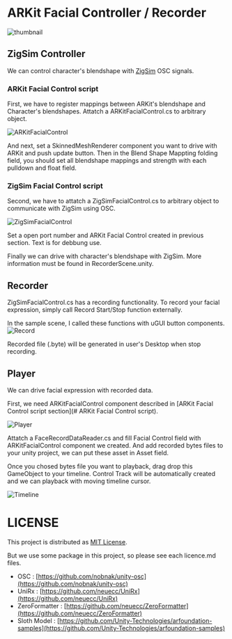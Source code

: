# ARKit Facial Controller / Recorder

![thumbnail](https://github.com/ProjectBLUE-000/Unity_ARKitFacialCapture/blob/master/Thumbnails/thumbnail.gif)

## ZigSim Controller
We can control character's blendshape with [ZigSim](https://zig-project.com/) OSC signals.

### ARKit Facial Control script
First, we have to register mappings between ARKit's blendshape and Character's blendshapes.
Attatch a ARKitFacialControl.cs to arbitrary object.

![ARKitFacialControl](https://github.com/ProjectBLUE-000/Unity_ARKitFacialCapture/blob/master/Thumbnails/ARKitFacialControl.png)

And next, set a SkinnedMeshRenderer component you want to drive with ARKit and push update button.
Then in the Blend Shape Mappting folding field, you should set all blendshape mappings and strength with each pulldown and float field.

### ZigSim Facial Control script
Second, we have to attatch a ZigSimFacialControl.cs to arbitrary object to communicate with ZigSim using OSC.

![ZigSimFacialControl](https://github.com/ProjectBLUE-000/Unity_ARKitFacialCapture/blob/master/Thumbnails/ZigSimFacialControl.png)

Set a open port number and ARKit Facial Control created in previous section.
Text is for debbung use.

Finally we can drive with character's blendshape with ZigSim.
More information must be found in RecorderScene.unity.

## Recorder
ZigSimFacialControl.cs has a recording functionality.
To record your facial expression, simply call Record Start/Stop function externally.

In the sample scene, I called these functions with uGUI button components.
![Record](https://github.com/ProjectBLUE-000/Unity_ARKitFacialCapture/blob/master/Thumbnails/Record.png)

Recorded file (.byte) will be generated in user's Desktop when stop recording.

## Player
We can drive facial expression with recorded data.

First, we need ARKitFacialControl component described in [ARKit Facial Control script section](# ARKit Facial Control script).

![Player](https://github.com/ProjectBLUE-000/Unity_ARKitFacialCapture/blob/master/Thumbnails/Player.png)

Attatch a FaceRecordDataReader.cs and fill Facial Control field with ARKitFacialControl component we created.
And add recorded bytes files to your unity project, we can put these asset in Asset field.

Once you chosed bytes file you want to playback, drag drop this GameObject to your timeline.
Control Track will be automatically created and we can playback with moving timeline cursor.

![Timeline](https://github.com/ProjectBLUE-000/Unity_ARKitFacialCapture/blob/master/Thumbnails/Timeline.png)

# LICENSE
This project is distributed as [MIT License](https://github.com/ProjectBLUE-000/Unity_ARKitFacialCapture/blob/master/LICENSE.md).

But we use some package in this project, so please see each licence.md files.

* OSC : [https://github.com/nobnak/unity-osc](https://github.com/nobnak/unity-osc)
* UniRx : [https://github.com/neuecc/UniRx](https://github.com/neuecc/UniRx)
* ZeroFormatter : [https://github.com/neuecc/ZeroFormatter](https://github.com/neuecc/ZeroFormatter)
* Sloth Model : [https://github.com/Unity-Technologies/arfoundation-samples](https://github.com/Unity-Technologies/arfoundation-samples)